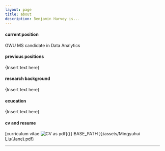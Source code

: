 ```yaml
---
layout: page
title: about
description: Benjamin Harvey is...
---
```


#### <a name="currentposition"></a>current position
GWU MS candidate in Data Analytics


#### <a name="previousposition"></a>previous positions
{Insert text here}


#### <a name="researchbackground"></a>research background
{Insert text here}


#### <a name="education"></a>ecucation
{Insert text here}


#### <a name="cvandresume"></a>cv and resume
[curriculum vitae ![CV as pdf](icons16/pdf-icon.png)]({{ BASE_PATH }}/assets/Mingyuhui Liu(Jane).pdf)

---



